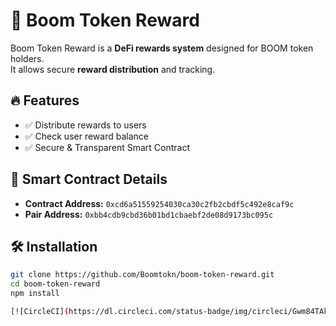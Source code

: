 # 🚀 Boom Token Reward

Boom Token Reward is a **DeFi rewards system** designed for BOOM token holders.  
It allows secure **reward distribution** and tracking.

## 🔥 Features
- ✅ Distribute rewards to users
- ✅ Check user reward balance
- ✅ Secure & Transparent Smart Contract

## 📜 Smart Contract Details
- **Contract Address:** `0xcd6a51559254030ca30c2fb2cbdf5c492e8caf9c`
- **Pair Address:** `0xbb4cdb9cbd36b01bd1cbaebf2de08d9173bc095c`

## 🛠️ Installation
```sh
git clone https://github.com/Boomtokn/boom-token-reward.git
cd boom-token-reward
npm install

[![CircleCI](https://dl.circleci.com/status-badge/img/circleci/Gwm84TAkPc2zBD9x8AJP7v/6eBxQSBnoCZdQNFbZQyr68/tree/main.svg?style=svg)](https://dl.circleci.com/status-badge/redirect/circleci/Gwm84TAkPc2zBD9x8AJP7v/6eBxQSBnoCZdQNFbZQyr68/tree/main)
